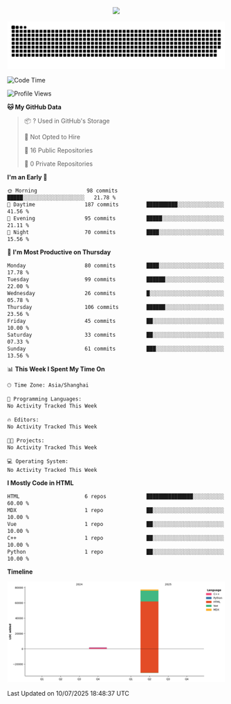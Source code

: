 <div id="header" align="center">
  <img src="https://media.giphy.com/media/du3J3cXyzhj75IOgvA/giphy.gif" width="120"/>
</div>



![](https://raw.githubusercontent.com/iocion/iocion/refs/heads/output/github-contribution-grid-snake.svg)


<!--START_SECTION:waka-->
![Code Time](http://img.shields.io/badge/Code%20Time-6%20hrs%2045%20mins-blue)

![Profile Views](http://img.shields.io/badge/Profile%20Views-7-blue)

**🐱 My GitHub Data** 

> 📦 ? Used in GitHub's Storage 
 > 
> 🚫 Not Opted to Hire
 > 
> 📜 16 Public Repositories 
 > 
> 🔑 0 Private Repositories 
 > 
**I'm an Early 🐤** 

```text
🌞 Morning                98 commits          █████░░░░░░░░░░░░░░░░░░░░   21.78 % 
🌆 Daytime                187 commits         ██████████░░░░░░░░░░░░░░░   41.56 % 
🌃 Evening                95 commits          █████░░░░░░░░░░░░░░░░░░░░   21.11 % 
🌙 Night                  70 commits          ████░░░░░░░░░░░░░░░░░░░░░   15.56 % 
```
📅 **I'm Most Productive on Thursday** 

```text
Monday                   80 commits          ████░░░░░░░░░░░░░░░░░░░░░   17.78 % 
Tuesday                  99 commits          ██████░░░░░░░░░░░░░░░░░░░   22.00 % 
Wednesday                26 commits          █░░░░░░░░░░░░░░░░░░░░░░░░   05.78 % 
Thursday                 106 commits         ██████░░░░░░░░░░░░░░░░░░░   23.56 % 
Friday                   45 commits          ██░░░░░░░░░░░░░░░░░░░░░░░   10.00 % 
Saturday                 33 commits          ██░░░░░░░░░░░░░░░░░░░░░░░   07.33 % 
Sunday                   61 commits          ███░░░░░░░░░░░░░░░░░░░░░░   13.56 % 
```


📊 **This Week I Spent My Time On** 

```text
🕑︎ Time Zone: Asia/Shanghai

💬 Programming Languages: 
No Activity Tracked This Week

🔥 Editors: 
No Activity Tracked This Week

🐱‍💻 Projects: 
No Activity Tracked This Week

💻 Operating System: 
No Activity Tracked This Week
```

**I Mostly Code in HTML** 

```text
HTML                     6 repos             ███████████████░░░░░░░░░░   60.00 % 
MDX                      1 repo              ██░░░░░░░░░░░░░░░░░░░░░░░   10.00 % 
Vue                      1 repo              ██░░░░░░░░░░░░░░░░░░░░░░░   10.00 % 
C++                      1 repo              ██░░░░░░░░░░░░░░░░░░░░░░░   10.00 % 
Python                   1 repo              ██░░░░░░░░░░░░░░░░░░░░░░░   10.00 % 
```



**Timeline**

![Lines of Code chart](https://raw.githubusercontent.com/iocion/iocion/main/assets/bar_graph.png)


 Last Updated on 10/07/2025 18:48:37 UTC
<!--END_SECTION:waka-->
